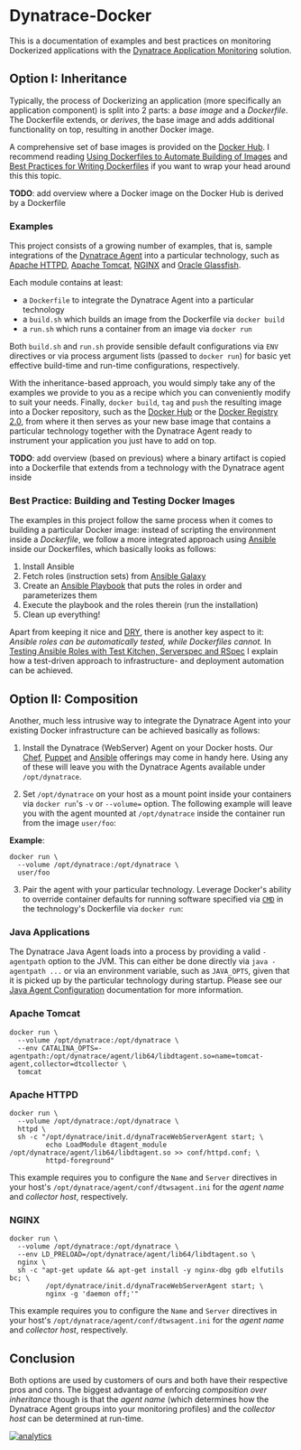 # Dynatrace-Docker

This is a documentation of examples and best practices on monitoring Dockerized applications with the [Dynatrace Application Monitoring](http://www.dynatrace.com/en/products/application-monitoring.html) solution.

## Option I: Inheritance

Typically, the process of Dockerizing an application (more specifically an application component) is split into 2 parts: a *base image* and a *Dockerfile*. The Dockerfile extends, or *derives*, the base image and adds additional functionality on top, resulting in another Docker image.

A comprehensive set of base images is provided on the [Docker Hub](https://hub.docker.com/). I recommend reading [Using Dockerfiles to Automate Building of Images](https://www.digitalocean.com/community/tutorials/docker-explained-using-dockerfiles-to-automate-building-of-images) and [Best Practices for Writing Dockerfiles](https://docs.docker.com/articles/dockerfile_best-practices/) if you want to wrap your head around this this topic.

**TODO**: add overview where a Docker image on the Docker Hub is derived by a Dockerfile

### Examples

This project consists of a growing number of examples, that is, sample integrations of the [Dynatrace Agent](https://community.dynatrace.com/community/display/DOCDT62/Architecture) into a particular technology, such as [Apache HTTPD](http://httpd.apache.org/), [Apache Tomcat](http://tomcat.apache.org/), [NGINX](http://nginx.org/) and [Oracle Glassfish](https://glassfish.java.net/).

Each module contains at least:

- a `Dockerfile` to integrate the Dynatrace Agent into a particular technology
- a `build.sh` which builds an image from the Dockerfile via `docker build`
- a `run.sh` which runs a container from an image via `docker run`

Both `build.sh` and `run.sh` provide sensible default configurations via `ENV` directives or via process argument lists (passed to `docker run`) for basic yet effective build-time and run-time configurations, respectively.

With the inheritance-based approach, you would simply take any of the examples we provide to you as a recipe which you can conveniently modify to suit your needs. Finally, `docker build`, `tag` and `push` the resulting image into a Docker repository, such as the [Docker Hub](https://docs.docker.com/docker-hub/repos/) or the [Docker Registry 2.0](https://docs.docker.com/registry/), from where it then serves as your new base image that contains a particular technology together with the Dynatrace Agent ready to instrument your application you just have to add on top.

**TODO**: add overview (based on previous) where a binary artifact is copied into a Dockerfile that extends from a technology with the Dynatrace agent inside

### Best Practice: Building and Testing Docker Images

The examples in this project follow the same process when it comes to building a particular Docker image: instead of scripting the environment inside a *Dockerfile*, we follow a more integrated approach using [Ansible](http://www.ansible.com) inside our Dockerfiles, which basically looks as follows:

1) Install Ansible  
2) Fetch roles (instruction sets) from [Ansible Galaxy](https://galaxy.ansible.com/)  
3) Create an [Ansible Playbook](http://docs.ansible.com/ansible/playbooks_intro.html) that puts the roles in order and parameterizes them  
4) Execute the playbook and the roles therein (run the installation)  
5) Clean up everything!

Apart from keeping it nice and [DRY](https://en.wikipedia.org/wiki/Don%27t_repeat_yourself), there is another key aspect to it: *Ansible roles can be automatically tested, while Dockerfiles cannot.* In [Testing Ansible Roles with Test Kitchen, Serverspec and RSpec](http://www.slideshare.net/MartinEtmajer/testing-ansible-roles-with-test-kitchen-serverspec-and-rspec-48185017) I explain how a test-driven approach to infrastructure- and deployment automation can be achieved.

## Option II: Composition

Another, much less intrusive way to integrate the Dynatrace Agent into your existing Docker infrastructure can be achieved basically as follows:

1) Install the Dynatrace (WebServer) Agent on your Docker hosts. Our [Chef](https://github.com/dynatrace/Dynatrace-Chef), [Puppet](https://github.com/dynatrace/Dynatrace-Puppet) and [Ansible](https://github.com/dynatrace/Dynatrace-Ansible) offerings may come in handy here. Using any of these will leave you with the Dynatrace Agents available under `/opt/dynatrace`.  

2) Set `/opt/dynatrace` on your host as a mount point inside your containers via `docker run`'s `-v` or `--volume=` option. The following example will leave you with the agent mounted at `/opt/dynatrace` inside the container run from the image `user/foo`:

**Example**:

```
docker run \
  --volume /opt/dynatrace:/opt/dynatrace \
  user/foo
```

3) Pair the agent with your particular technology. Leverage Docker's ability to override container defaults for running software specified via [`CMD`](https://docs.docker.com/reference/builder/#cmd) in the technology's Dockerfile via `docker run`:

### Java Applications

The Dynatrace Java Agent loads into a process by providing a valid `-agentpath` option to the JVM. This can either be done directly via `java -agentpath ...` or via an environment variable, such as `JAVA_OPTS`, given that it is picked up by the particular technology during startup. Please see our [Java Agent Configuration](https://community.dynatrace.com/community/display/DOCDT62/Java+Agent+Configuration) documentation for more information.

### Apache Tomcat

```
docker run \
  --volume /opt/dynatrace:/opt/dynatrace \
  --env CATALINA_OPTS=-agentpath:/opt/dynatrace/agent/lib64/libdtagent.so=name=tomcat-agent,collector=dtcollector \
  tomcat
```

### Apache HTTPD

```
docker run \
  --volume /opt/dynatrace:/opt/dynatrace \
  httpd \
  sh -c "/opt/dynatrace/init.d/dynaTraceWebServerAgent start; \
         echo LoadModule dtagent_module /opt/dynatrace/agent/lib64/libdtagent.so >> conf/httpd.conf; \
         httpd-foreground"
```

This example requires you to configure the `Name` and `Server` directives in your host's `/opt/dynatrace/agent/conf/dtwsagent.ini` for the *agent name* and *collector host*, respectively.

### NGINX

```
docker run \
  --volume /opt/dynatrace:/opt/dynatrace \
  --env LD_PRELOAD=/opt/dynatrace/agent/lib64/libdtagent.so \
  nginx \
  sh -c "apt-get update && apt-get install -y nginx-dbg gdb elfutils bc; \
         /opt/dynatrace/init.d/dynaTraceWebServerAgent start; \
         nginx -g 'daemon off;'"
```

This example requires you to configure the `Name` and `Server` directives in your host's `/opt/dynatrace/agent/conf/dtwsagent.ini` for the *agent name* and *collector host*, respectively. 

## Conclusion

Both options are used by customers of ours and both have their respective pros and cons. The biggest advantage of enforcing *composition over inheritance* though is that the *agent name* (which determines how the Dynatrace Agent groups into your monitoring profiles) and the *collector host* can be determined at run-time.

[![analytics](https://www.google-analytics.com/collect?v=1&t=pageview&_s=1&dl=https%3A%2F%2Fgithub.com%2FdynaTrace&dp=%2FDynatrace-Docker-Examples&dt=Dynatrace-Docker-Examples&_u=Dynatrace~&cid=github.com%2FdynaTrace&tid=UA-54510554-5&aip=1)]()